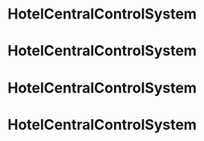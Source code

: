 # HotelCentralControlSystem
# HotelCentralControlSystem
# HotelCentralControlSystem
# HotelCentralControlSystem
